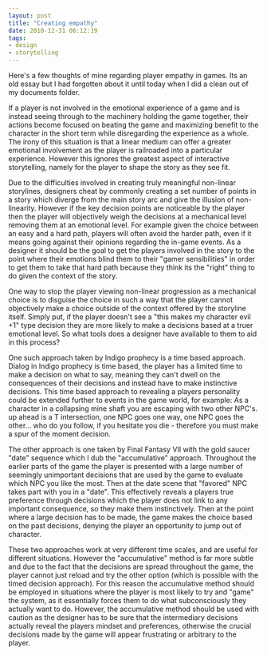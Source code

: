 ```yaml
---
layout: post
title: "Creating empathy"
date: 2010-12-31 06:12:19
tags:
- design
- storytelling
---
```


Here's a few thoughts of mine regarding player empathy in games. Its an old essay but I had forgotten about it until today when I did a clean out of my documents folder.

If a player is not involved in the emotional experience of a game and is instead seeing through to the machinery holding the game together, their actions become focused on beating the game and maximizing benefit to the character in the short term while disregarding the experience as a whole. The irony of this situation is that a linear medium can offer a greater emotional involvement as the player is railroaded into a particular experience. However this ignores the greatest aspect of interactive storytelling, namely for the player to shape the story as they see fit. 

Due to the difficulties involved in creating truly meaningful non-linear storylines, designers cheat by commonly creating a set number of points in a story which diverge from the main story arc and give the illusion of non-linearity. However if the key decision points are noticeable by the player then the player will objectively weigh the decisions at a mechanical level removing them at an emotional level. For example given the choice between an easy and a hard path, players will often avoid the harder path, even if it means going against their opinions regarding the in-game events. As a designer it should be the goal to get the players involved in the story to the point where their emotions blind them to their &quot;gamer sensibilities&quot; in order to get them to take that hard path because they think its the &quot;right&quot; thing to do given the context of the story. 

One way to stop the player viewing non-linear progression as a mechanical choice is to disguise the choice in such a way that the player cannot objectively make a choice outside of the context offered by the storyline itself. Simply put, if the player doesn't see a &quot;this makes my character evil +1&quot; type decision they are more likely to make a decisions based at a truer emotional level. So what tools does a designer have available to them to aid in this process? 

One such approach taken by Indigo prophecy is a time based approach. Dialog in Indigo prophecy is time based, the player has a limited time to make a decision on what to say, meaning they can't dwell on the consequences of their decisions and instead have to make instinctive decisions. This time based approach to revealing a players personality could be extended further to events in the game world, for example: As a character in a collapsing mine shaft you are escaping with two other NPC's. up ahead is a T intersection, one NPC goes one way, one NPC goes the other... who do you follow, if you hesitate you die - therefore you must make a spur of the moment decision. 

The other approach is one taken by Final Fantasy VII with the gold saucer &quot;date&quot; sequence which I dub the &quot;accumulative&quot; approach. Throughout the earlier parts of the game the player is presented with a large number of seemingly unimportant decisions that are used by the game to evaluate which NPC you like the most. Then at the date scene that &quot;favored&quot; NPC takes part with you in a &quot;date&quot;. This effectively reveals a players true preference through decisions which the player does not link to any important consequence, so they make them instinctively. Then at the point where a large decision has to be made, the game makes the choice based on the past decisions, denying the player an opportunity to jump out of character. 

These two approaches work at very different time scales, and are useful for different situations. However the &quot;accumulative&quot; method is far more subtle and due to the fact that the decisions are spread throughout the game, the player cannot just reload and try the other option (which is possible with the timed decision approach). For this reason the accumulative method should be employed in situations where the player is most likely to try and &quot;game&quot; the system, as it essentially forces them to do what subconsciously they actually want to do. However, the accumulative method should be used with caution as the designer has to be sure that the intermediary decisions actually reveal the players mindset and preferences, otherwise the crucial decisions made by the game will appear frustrating or arbitrary to the player.